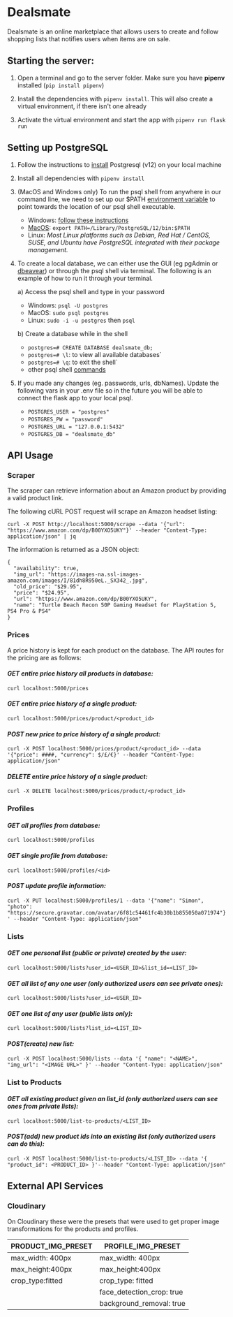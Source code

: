 # Dealsmate

 Dealsmate is an online marketplace that allows users to create and follow shopping lists that notifies users when items are on sale.


## Starting the server:

1. Open a terminal and go to the server folder. Make sure you have **pipenv** installed (`pip install pipenv`)

2. Install the dependencies with `pipenv install`. This will also create a virtual environment, if there isn't one already

3. Activate the virtual environment and start the app with `pipenv run flask run`

## Setting up PostgreSQL

1. Follow the instructions to [install](https://www.postgresqltutorial.com/install-postgresql/) Postgresql (v12) on your local machine

2. Install all dependencies with `pipenv install`

3. (MacOS and Windows only) To run the psql shell from anywhere in our command line, we need to set up our \$PATH [environment variable](https://superuser.com/questions/284342/what-are-path-and-other-environment-variables-and-how-can-i-set-or-use-them) to point towards the location of our psql shell executable.

   - Windows: [follow these instructions](https://sqlbackupandftp.com/blog/setting-windows-path-for-postgres-tools)
   - [MacOS](https://www.cyberciti.biz/faq/appleosx-bash-unix-change-set-path-environment-variable/): `export PATH=/Library/PostgreSQL/12/bin:$PATH`
   - Linux: _Most Linux platforms such as Debian, Red Hat / CentOS, SUSE, and Ubuntu have PostgreSQL integrated with their package management._

4. To create a local database, we can either use the GUI (eg pgAdmin or [dbeavear](https://dbeaver.io/download/)) or through the psql shell via terminal. The following is an example of how to run it through your terminal.

   a) Access the psql shell and type in your password

   - Windows: `psql -U postgres`
   - MacOS: `sudo psql postgres`
   - Linux: `sudo -i -u postgres` then `psql`

   b) Create a database while in the shell

   - `postgres=# CREATE DATABASE dealsmate_db;`
   - `postgres=# \l`: to view all available databases`
   - `postgres=# \q`: to exit the shell`
   - other psql shell [commands](https://www.postgresqltutorial.com/psql-commands/)

5. If you made any changes (eg. passwords, urls, dbNames). Update the following vars in your .env file so in the future you will be able to connect the flask app to your local psql.
   - `POSTGRES_USER = "postgres"`
   - `POSTGRES_PW = "password"`
   - `POSTGRES_URL = "127.0.0.1:5432"`
   - `POSTGRES_DB = "dealsmate_db"`

## API Usage

### Scraper

The scraper can retrieve information about an Amazon product by providing a valid product link.

The following cURL POST request will scrape an Amazon headset listing:

`curl -X POST http://localhost:5000/scrape --data '{"url": "https://www.amazon.com/dp/B00YXO5UKY"}' --header "Content-Type: application/json" | jq`

The information is returned as a JSON object:

```
{
  "availability": true,
  "img_url": "https://images-na.ssl-images-amazon.com/images/I/81dh8R950eL._SX342_.jpg",
  "old_price": "$29.95",
  "price": "$24.95",
  "url": "https://www.amazon.com/dp/B00YXO5UKY",
  "name": "Turtle Beach Recon 50P Gaming Headset for PlayStation 5, PS4 Pro & PS4"
}
```

### Prices

A price history is kept for each product on the database. The API routes for the pricing are as follows:

#### _GET entire price history all products in database:_

`curl localhost:5000/prices`

#### _GET entire price history of a single product:_

`curl localhost:5000/prices/product/<product_id>`

#### _POST new price to price history of a single product:_

`curl -X POST localhost:5000/prices/product/<product_id> --data '{"price": ####, "currency": $/£/€}' --header "Content-Type: application/json"`

#### _DELETE entire price history of a single product:_

`curl -X DELETE localhost:5000/prices/product/<product_id>`

### Profiles

#### _GET all profiles from database:_

`curl localhost:5000/profiles`

#### _GET single profile from database:_

`curl localhost:5000/profiles/<id>`

#### _POST update profile information:_

`curl -X PUT localhost:5000/profiles/1 --data '{"name": "Simon", "photo": "https://secure.gravatar.com/avatar/6f81c54461fc4b30b1b855050a071974"}' --header "Content-Type: application/json"`

### Lists

#### _GET one personal list (public or private) created by the user:_

`curl localhost:5000/lists?user_id=<USER_ID>&list_id=<LIST_ID>`

#### _GET all list of any one user (only authorized users can see private ones):_

`curl localhost:5000/lists?user_id=<USER_ID>`

#### _GET one list of any user (public lists only):_

`curl localhost:5000/lists?list_id=<LIST_ID>`

#### _POST(create) new list:_

`curl -X POST localhost:5000/lists --data '{ "name": "<NAME>", "img_url": "<IMAGE URL>" }' --header "Content-Type: application/json"`

### List to Products

#### _GET all existing product given an list_id (only authorized users can see ones from private lists):_

`curl localhost:5000/list-to-products/<LIST_ID>`

#### _POST(add) new product ids into an existing list (only authorized users can do this):_

`curl -X POST localhost:5000/list-to-products/<LIST_ID> --data '{ "product_id": <PRODUCT_ID> }'--header "Content-Type: application/json"`

## External API Services

### Cloudinary

On Cloudinary these were the presets that were used to get proper image transformations for the products and profiles.

| PRODUCT_IMG_PRESET | PROFILE_IMG_PRESET        |
| ------------------ | ------------------------- |
| max_width: 400px   | max_width: 400px          |
| max_height:400px   | max_height:400px          |
| crop_type:fitted   | crop_type: fitted         |
|                    | face_detection_crop: true |
|                    | background_removal: true  |
